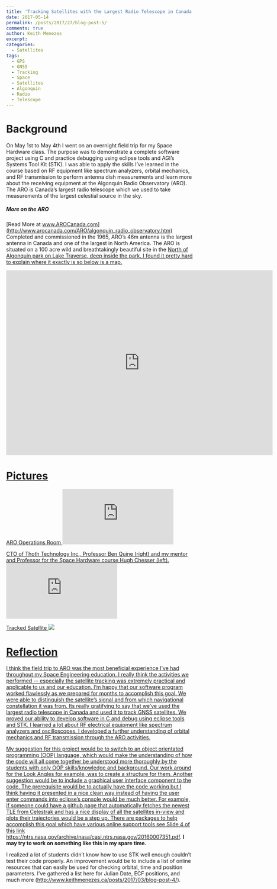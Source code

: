 ```yaml
---
title: 'Tracking Satellites with the Largest Radio Telescope in Canada'
date: 2017-05-14
permalink: /posts/2017/27/blog-post-5/
comments: true
author: Keith Menezes
excerpt:
categories:
  - Satellites
tags:
  - GPS
  - GNSS
  - Tracking
  - Space
  - Satellites
  - Algonquin
  - Radio
  - Telescope
---
```


# Background
On May 1st to May 4th I went on an overnight field trip for my Space Hardware class. The purpose was to demonstrate a complete software project using C and practice debugging using eclipse tools and AGI’s Systems Tool Kit (STK). I was able to apply the skills I’ve learned in the course based on RF equipment like spectrum analyzers, orbital mechanics, and RF transmission to perform antenna dish measurements and learn more about the receiving equipment at the Algonquin Radio Observatory (ARO). The ARO is Canada’s largest radio telescope which we used to take measurements of the largest celestial source in the sky.

##### More on the ARO

[Read More at www.AROCanada.com](http://www.arocanada.com/ARO/algonquin_radio_observatory.htm)
      Completed and commissioned in the 1965, ARO’s 46m antenna is the largest antenna in Canada and one of the largest in North America. The ARO is situated on a 100 acre wild and breathtakingly beautiful
      site in the <a href="http://maps.google.com/maps?f=q&amp;hl=en&amp;geocode=&amp;time=&amp;date=&amp;ttype=&amp;q=N45+11.655+W78+07.974&amp;ie=UTF8&amp;t=h&amp;om=1&amp;ll=45.955506,-78.06284&amp;spn=0.026673,0.042572&amp;z=14">North
        of Algonquin park on Lake Traverse, deep inside the
        park. I found it pretty hard to explain where it exactly is so below is a map.
<iframe width="720" height="500" frameborder="0" scrolling="no" marginheight="0" marginwidth="0" src="http://maps.google.com/maps?f=q&amp;hl=en&amp;geocode=&amp;q=45.954640,+-78.059600&amp;ie=UTF8&amp;t=h&amp;ll=45.961473,-78.055372&amp;spn=0.02667,0.052357&amp;z=14&amp;output=embed&amp;s=AARTsJqvEOLhW5qAHvD_XX-WBmn1g3WZFA"></iframe><br/>
</div>

# Pictures

ARO Operations Room
![](https://www.facebook.com/photo.php?fbid=10154352321927007&l=62393666c1)

CTO of Thoth Technology Inc., Professor Ben Quine (right) and my mentor and Professor for the Space Hardware course Hugh Chesser (left).
![](https://www.facebook.com/photo.php?fbid=10154352322067007&set=a.10154352321327007.1073741839.509367006&type=3&theater)

Tracked Satellite
![](https://github.com/kmenezes/ARO-Tracking-Software/images/TrackedSat.jpg)


# Reflection
I think the field trip to ARO was the most beneficial experience I’ve had throughout my Space Engineering education. I really think the activities we performed -- especially the satellite tracking was extremely practical and applicable to us and our education. I’m happy that our software program worked flawlessly as we prepared for months to accomplish this goal. We were able to distinguish the satellite’s signal and from which navigational constellation it was from. Its really gratifying to say that we’ve used the largest radio telescope in Canada and used it to track GNSS satellites. We proved our ability to develop software in C and debug using eclipse tools and STK. I learned a lot about RF electrical equipment like spectrum analyzers and oscilloscopes. I developed a further understanding of orbital mechanics and RF transmission through the ARO activities.

My suggestion for this project would be to switch to an object orientated programming (OOP) language, which would make the understanding of how the code will all come together be understood more thoroughly by the students with only OOP skills/knowledge and background. Our work around for the Look Angles for example, was to create a structure for them. Another suggestion would be to include a graphical user interface component to the code. The prerequisite would be to actually have the code working but I think having it presented in a nice clean way instead of having the user enter commands into eclipse’s console would be much better. For example, if someone could have a github page that automatically fetches the newest TLE from Celestrak and has a nice display of all the satellites in-view and plots their trajectories would be a step up. There are packages to help accomplish this goal which have various online support tools see Slide 4 of this link https://ntrs.nasa.gov/archive/nasa/casi.ntrs.nasa.gov/20160007351.pdf. **I may try to work on something like this in my spare time.**

I realized a lot of students didn’t know how to use STK well enough couldn’t test their code properly. An improvement would be to include a list of online resources that can easily be used for checking orbital, time and position parameters. I’ve gathered a list here for Julian Date, ECF positions, and much more (http://www.keithmenezes.ca/posts/2017/03/blog-post-4/).


<div id="fb-root"></div>
<script>(function(d, s, id) {
  var js, fjs = d.getElementsByTagName(s)[0];
  if (d.getElementById(id)) return;
  js = d.createElement(s); js.id = id;
  js.src = "//connect.facebook.net/en_US/sdk.js#xfbml=1&version=v2.8";
  fjs.parentNode.insertBefore(js, fjs);
}(document, 'script', 'facebook-jssdk'));</script>

<div class="fb-like" data-href="http://keithmenezes.ca/posts/2017/01/blog-post-5/" data-layout="standard" data-action="like" data-size="large" data-show-faces="true" data-share="false"></div>

<div class="fb-send" data-href="http://keithmenezes.ca/posts/2017/01/blog-post-5/"></div>
